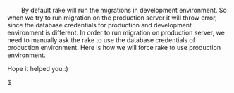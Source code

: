         By default rake will run the migrations in development environment. So when we try to run migration on the production server it will throw error, since the database credentials for production and development environment is different. In order to run migration on production server, we need to manually ask the rake to use the database credentials of production environment. Here is how we will force rake to use production environment.

Hope it helped you.:)

$

